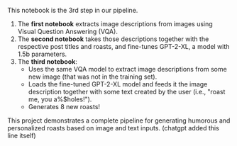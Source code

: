 
This notebook is the 3rd step in our pipeline.

1. The **first notebook** extracts image descriptions from images using Visual Question Answering (VQA).
2. The **second notebook** takes those descriptions together with the respective post titles and roasts, and fine-tunes GPT-2-XL, a model with 1.5b parameters.
3. The **third notebook**:
    - Uses the same VQA model to extract image descriptions from some new image (that was not in the training set).
    - Loads the fine-tuned GPT-2-XL model and feeds it the image description together with some text created by the user (i.e., "roast me, you a%$holes!").
    - Generates 8 new roasts!

This project demonstrates a complete pipeline for generating humorous and personalized roasts based on image and text inputs. (chatgpt added this line itself)
